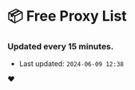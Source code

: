 # :package: Free Proxy List
### Updated every 15 minutes.

- Last updated: `2024-06-09 12:38`

:heart:
